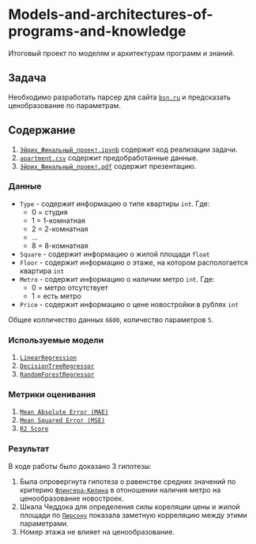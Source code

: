 # Models-and-architectures-of-programs-and-knowledge
Итоговый проект по моделям и архитектурам программ и знаний.
## Задача
Необходимо разработать парсер для сайта [`bsn.ru`](https://www.bsn.ru/build/sell/) и предсказать ценобразование по параметрам.
## Содержание
1. [`Эйрих_Финальный_проект.ipynb`](https://github.com/Michael-200/Models-and-architectures-of-programs-and-knowledge/blob/main/%D0%AD%D0%B9%D1%80%D0%B8%D1%85_%D0%A4%D0%B8%D0%BD%D0%B0%D0%BB%D1%8C%D0%BD%D1%8B%D0%B9_%D0%BF%D1%80%D0%BE%D0%B5%D0%BA%D1%82.ipynb) содержит код реализации задачи.
2. [`apartment.csv`](https://github.com/Michael-200/Models-and-architectures-of-programs-and-knowledge/blob/main/apartment.csv) содержит предобработанные данные.
3. [`Эйрих_Финальный_проект.pdf`](https://github.com/Michael-200/Models-and-architectures-of-programs-and-knowledge/blob/main/%D0%AD%D0%B9%D1%80%D0%B8%D1%85_%D0%A4%D0%B8%D0%BD%D0%B0%D0%BB%D1%8C%D0%BD%D1%8B%D0%B9_%D0%BF%D1%80%D0%BE%D0%B5%D0%BA%D1%82.pdf) содержит презентацию.
### Данные
* `Type` - содержит информацию о типе квартиры `int`. Где:
  - 0 = студия
  - 1 = 1-комнатная
  - 2 = 2-комнатная
  - ...
  - 8 = 8-комнатная
* `Square` - содержит информацию о жилой площади `float`
* `Floor` - содержит информацию о этаже, на котором распологается квартира `int`
* `Metro` - содержит информацию о наличии метро `int`. Где:
  - 0 = метро отсутствует
  - 1 = есть метро
* `Price` - содержит информацию о цене новостройки в рублях `int`

Общее колличество данных `6600`, количество параметров `5`.

### Используемые модели
1. [`LinearRegression`](https://scikit-learn.org/stable/modules/generated/sklearn.linear_model.LinearRegression.html)
2. [`DecisionTreeRegressor`](https://scikit-learn.org/stable/modules/generated/sklearn.tree.DecisionTreeRegressor.html)
3. [`RandomForestRegressor`](https://scikit-learn.org/stable/modules/generated/sklearn.ensemble.RandomForestRegressor.html)

### Метрики оценивания
1. [`Mean Absolute Error (MAE)`](https://scikit-learn.org/stable/modules/generated/sklearn.metrics.mean_absolute_error.html)
2. [`Mean Squared Error (MSE)`](https://scikit-learn.org/stable/modules/generated/sklearn.metrics.mean_squared_error.html)
3. [`R2 Score`](https://scikit-learn.org/stable/modules/generated/sklearn.metrics.r2_score.html)

### Результат
В ходе работы было доказано 3 гипотезы:
1. Была опровергнута гипотеза о равенстве средних значений по критерию [`Флингера-Килина`](https://docs.scipy.org/doc/scipy/reference/generated/scipy.stats.fligner.html) в отоношении наличия метро на ценообразование новостроек.
2. Шкала Чеддока для определения силы кореляции цены и жилой площади по [`Пирсону`](https://docs.scipy.org/doc/scipy/reference/generated/scipy.stats.pearsonr.html) показала заметную корреляцию между этими параметрами. 
3. Номер этажа не влияет на ценообразование.
